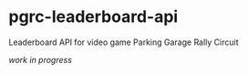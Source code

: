 # pgrc-leaderboard-api

Leaderboard API for video game Parking Garage Rally Circuit

_work in progress_
